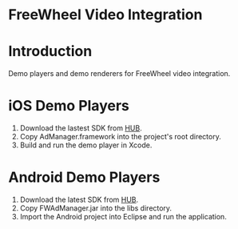 FreeWheel Video Integration
=================

Introduction
============
Demo players and demo renderers for FreeWheel video integration.

iOS Demo Players
========
1. Download the lastest SDK from [HUB](http://hub.freewheel.tv/x/FAEt).
2. Copy AdManager.framework into the project's root directory.
3. Build and run the demo player in Xcode.

Android Demo Players
========
1. Download the latest SDK from [HUB](http://hub.freewheel.tv/x/FAEt).
2. Copy FWAdManager.jar into the libs directory.
3. Import the Android project into Eclipse and run the application.

